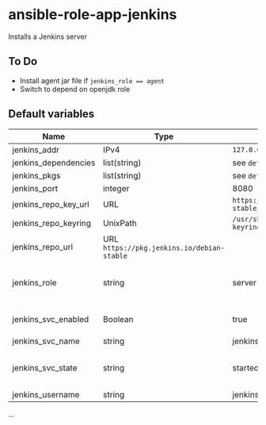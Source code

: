 # ansible-role-app-jenkins
Installs a Jenkins server

## To Do
- Install agent jar file if `jenkins_role == agent`
- Switch to depend on openjdk role

## Default variables
| Name | Type | Value | Comments |
| ---- | ---- | ----- | -------- |
| jenkins_addr | IPv4 | `127.0.0.1` | localhost |
| jenkins_dependencies | list(string) | see `defaults.yml` ||
| jenkins_pkgs | list(string) | see `defaults.yml` ||
| jenkins_port | integer | 8080 ||
| jenkins_repo_key_url | URL | `https://pkg.jenkins.io/debian-stable/jenkins.io-2023.key` ||
| jenkins_repo_keyring | UnixPath | `/usr/share/keyrings/jenkins-keyring.asc` ||
| jenkins_repo_url | URL `https://pkg.jenkins.io/debian-stable` ||
| jenkins_role | string | server | if not `server` then anything will do |
| jenkins_svc_enabled | Boolean | true | set to false if `jenkins_role` != server |
| jenkins_svc_name | string | jenkins ||
| jenkins_svc_state | string | started | set to stopped if `jenkins_role` != server |
| jenkins_username | string | jenkins ||
...
